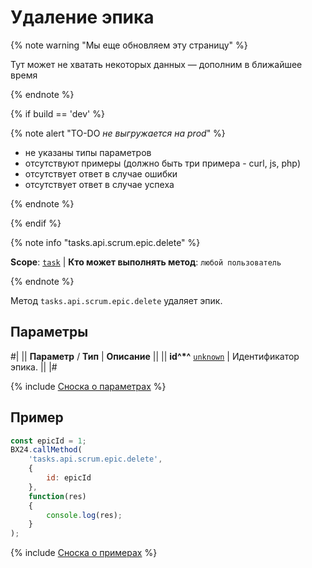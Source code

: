 # Удаление эпика

{% note warning "Мы еще обновляем эту страницу" %}

Тут может не хватать некоторых данных — дополним в ближайшее время

{% endnote %}

{% if build == 'dev' %}

{% note alert "TO-DO _не выгружается на prod_" %}

- не указаны типы параметров
- отсутствуют примеры (должно быть три примера - curl, js, php)
- отсутствует ответ в случае ошибки
- отсутствует ответ в случае успеха
 
{% endnote %}

{% endif %}

{% note info "tasks.api.scrum.epic.delete" %}

**Scope**: [`task`](../../../scopes/permissions.md) | **Кто может выполнять метод**: `любой пользователь`

{% endnote %}

Метод `tasks.api.scrum.epic.delete` удаляет эпик.

## Параметры

#|
|| **Параметр** / **Тип** | **Описание** ||
|| **id^*^**
[`unknown`](../../../data-types.md) | Идентификатор эпика. ||
|#

{% include [Сноска о параметрах](../../../../_includes/required.md) %}

## Пример

```js
const epicId = 1;
BX24.callMethod(
    'tasks.api.scrum.epic.delete',
    {
        id: epicId
    },
    function(res)
    {
        console.log(res);
    }
);
```

{% include [Сноска о примерах](../../../../_includes/examples.md) %}